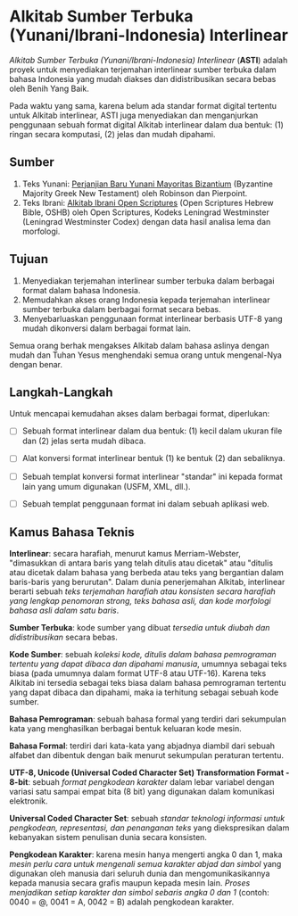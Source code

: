 # **Alkitab Sumber Terbuka (Yunani/Ibrani-Indonesia) Interlinear**
*Alkitab Sumber Terbuka (Yunani/Ibrani-Indonesia) Interlinear* (**ASTI**)
adalah proyek untuk menyediakan terjemahan interlinear sumber terbuka dalam
bahasa Indonesia yang mudah diakses dan didistribusikan secara bebas oleh Benih
Yang Baik.

Pada waktu yang sama, karena belum ada standar format digital tertentu untuk
Alkitab interlinear, ASTI juga menyediakan dan menganjurkan penggunaan sebuah
format digital Alkitab interlinear dalam dua bentuk: (1) ringan secara
komputasi, (2) jelas dan mudah dipahami.


## **Sumber**
1. Teks Yunani: [Perjanjian Baru Yunani Mayoritas
   Bizantium](https://github/byztxt/byzantine-majority-text) (Byzantine
   Majority Greek New Testament) oleh Robinson dan Pierpoint.
2. Teks Ibrani: [Alkitab Ibrani Open
   Scriptures](https://github.com/openscriptures/morphhb) (Open Scriptures
   Hebrew Bible, OSHB) oleh Open Scriptures, Kodeks Leningrad Westminster
   (Leningrad Westminster Codex) dengan data hasil analisa lema dan
   morfologi.


## **Tujuan**
1. Menyediakan terjemahan interlinear sumber terbuka dalam berbagai format
   dalam bahasa Indonesia.
2. Memudahkan akses orang Indonesia kepada terjemahan interlinear sumber
   terbuka dalam berbagai format secara bebas.
3. Menyebarluaskan penggunaan format interlinear berbasis UTF-8 yang mudah
   dikonversi dalam berbagai format lain.

Semua orang berhak mengakses Alkitab dalam bahasa aslinya dengan mudah dan
Tuhan Yesus menghendaki semua orang untuk mengenal-Nya dengan benar.


## **Langkah-Langkah**
Untuk mencapai kemudahan akses dalam berbagai format, diperlukan:
- [ ] Sebuah format interlinear dalam dua bentuk: (1) kecil dalam ukuran file
     dan (2) jelas serta mudah dibaca.
- [ ] Alat konversi format interlinear bentuk (1) ke bentuk (2) dan sebaliknya.
- [ ] Sebuah templat konversi format interlinear "standar" ini kepada format
     lain yang umum digunakan (USFM, XML, dll.).
- [ ] Sebuah templat penggunaan format ini dalam sebuah aplikasi web.


## **Kamus Bahasa Teknis**
**Interlinear**: secara harafiah, menurut kamus Merriam-Webster, "dimasukkan di
antara baris yang telah ditulis atau dicetak" atau "ditulis atau dicetak dalam
bahasa yang berbeda atau teks yang bergantian dalam baris-baris yang
berurutan". Dalam dunia penerjemahan Alkitab, interlinear berarti sebuah *teks
terjemahan harafiah atau konsisten secara harafiah yang lengkap penomoran
strong, teks bahasa asli, dan kode morfologi bahasa asli dalam satu baris*.

**Sumber Terbuka**: kode sumber yang dibuat *tersedia untuk diubah dan
didistribusikan* secara bebas.

**Kode Sumber**: sebuah *koleksi kode, ditulis dalam bahasa pemrograman tertentu
yang dapat dibaca dan dipahami manusia*, umumnya sebagai teks biasa (pada
umumnya dalam format UTF-8 atau UTF-16). Karena teks Alkitab ini tersedia
sebagai teks biasa dalam bahasa pemrograman tertentu yang dapat dibaca dan
dipahami, maka ia terhitung sebagai sebuah kode sumber.

**Bahasa Pemrograman**: sebuah bahasa formal yang terdiri dari sekumpulan kata
yang menghasilkan berbagai bentuk keluaran kode mesin.

**Bahasa Formal**: terdiri dari kata-kata yang abjadnya diambil dari sebuah
alfabet dan dibentuk dengan baik menurut sekumpulan peraturan tertentu.

**UTF-8, Unicode (Universal Coded Character Set) Transformation Format -
8-bit**: sebuah *format pengkodean karakter* dalam lebar variabel dengan
variasi satu sampai empat bita (8 bit) yang digunakan dalam komunikasi
elektronik.

**Universal Coded Character Set**: sebuah *standar teknologi informasi
untuk pengkodean, representasi, dan penanganan teks* yang diekspresikan dalam
kebanyakan sistem penulisan dunia secara konsisten.

**Pengkodean Karakter**: karena mesin hanya mengerti angka 0 dan 1, maka *mesin
perlu cara untuk mengenali semua karakter abjad dan simbol* yang digunakan oleh
manusia dari seluruh dunia dan mengomunikasikannya kepada manusia secara
grafis maupun kepada mesin lain. *Proses menjadikan setiap karakter dan simbol
sebaris angka 0 dan 1* (contoh: 0040 = @, 0041 = A, 0042 = B) adalah pengkodean
karakter.
